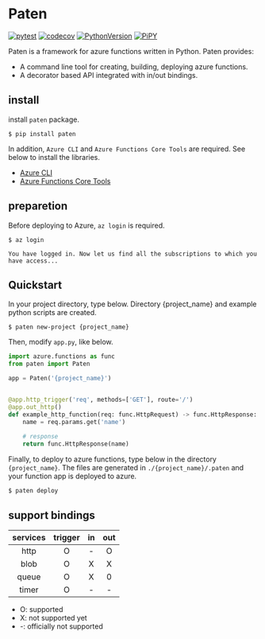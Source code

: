 # Paten

[![pytest](https://github.com/gsy0911/paten/workflows/pytest/badge.svg)](https://github.com/gsy0911/paten/actions?query=workflow%3Apytest)
[![codecov](https://codecov.io/gh/gsy0911/paten/branch/master/graph/badge.svg)](https://codecov.io/gh/gsy0911/paten)
[![PythonVersion](https://img.shields.io/badge/python-3.7|3.8-blue.svg)](https://www.python.org/downloads/release/python-377/)
[![PiPY](https://img.shields.io/badge/pypi-0.1.1-blue.svg)](https://pypi.org/project/paten/)


Paten is a framework for azure functions written in Python. Paten provides:

* A command line tool for creating, building, deploying azure functions.
* A decorator based API integrated with in/out bindings.

## install

install `paten` package.

```shell script
$ pip install paten
```

In addition, `Azure CLI` and `Azure Functions Core Tools` are required. 
See below to install the libraries.

* [Azure CLI](https://docs.microsoft.com/ja-jp/cli/azure/install-azure-cli?view=azure-cli-latest)
* [Azure Functions Core Tools](https://docs.microsoft.com/ja-jp/azure/azure-functions/functions-run-local?tabs=macos%2Cpython%2Cbash)

## preparetion

Before deploying to Azure, `az login` is required.

```shell script
$ az login

You have logged in. Now let us find all the subscriptions to which you have access...
```

## Quickstart

In your project directory, type below.
Directory {project_name} and example python scripts are created.

```shell script
$ paten new-project {project_name}
```

Then, modify `app.py`, like below.

```python
import azure.functions as func
from paten import Paten

app = Paten('{project_name}')


@app.http_trigger('req', methods=['GET'], route='/')
@app.out_http()
def example_http_function(req: func.HttpRequest) -> func.HttpResponse:
    name = req.params.get('name')
    
    # response
    return func.HttpResponse(name)

```

Finally, to deploy to azure functions, type below in the directory `{project_name}`.
The files are generated in `./{project_name}/.paten` and your function app is deployed to azure.

```shell script
$ paten deploy
```

## support bindings

| services | trigger | in | out | 
|:--:|:--:|:--:|:--:|
| http | O | - | O |
| blob | O | X | X |
| queue | O | X | 0 |
| timer | O | - | - |
 
* O: supported
* X: not supported yet
* -: officially not supported